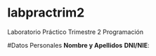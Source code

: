 # labpractrim2
Laboratorio Práctico Trimestre 2 Programación

#Datos Personales
**Nombre y Apellidos**
**DNI/NIE**:
